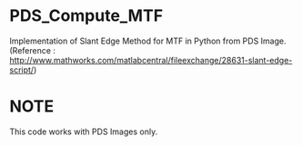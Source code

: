 # PDS_Compute_MTF
Implementation of Slant Edge Method for MTF in Python from PDS Image.
(Reference : http://www.mathworks.com/matlabcentral/fileexchange/28631-slant-edge-script/)

# NOTE
This code works with PDS Images only.
